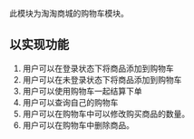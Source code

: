 此模块为淘淘商城的购物车模块。

## 以实现功能
1. 用户可以在登录状态下将商品添加到购物车
2. 用户可以在未登录状态下将商品添加到购物车
3. 用户可以使用购物车一起结算下单
4. 用户可以查询自己的购物车
5. 用户可以在购物车中可以修改购买商品的数量。
6. 用户可以在购物车中删除商品。
